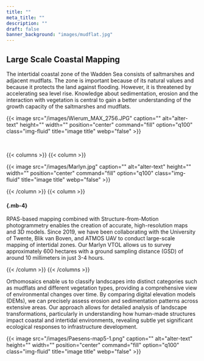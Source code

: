 ```yaml
---
title: ""
meta_title: ""
description: ""
draft: false
banner_background: "images/mudflat.jpg"
---
```

## Large Scale Coastal Mapping
The intertidal coastal zone of the Wadden Sea consists of saltmarshes and adjacent mudflats. The zone is important because of its natural values ​​and because it protects the land against flooding. However, it is threatened by accelerating sea level rise. Knowledge about sedimentation, erosion and the interaction with vegetation is central to gain a better understanding of the growth capacity of the saltmarshes and mudflats.

{{< image src="/images/Wierum_MAX_2756.JPG" caption="" alt="alter-text" height="" width="" position="center" command="fill" option="q100" class="img-fluid" title="image title"  webp="false" >}}

<!-- mudflat_aerial2.png -->

<br>

{{< columns >}}
{{< column >}}

{{< image src="/images/Marlyn.jpg" caption="" alt="alter-text" height="" width="" position="center" command="fill" option="q100" class="img-fluid" title="image title"  webp="false" >}}


{{< /column >}}
{{< column >}}

####  {.mb-4}

RPAS-based mapping combined with Structure-from-Motion photogrammetry enables the creation of accurate, high-resolution maps and 3D models. Since 2019, we have been collaborating with the University of Twente, Blik van Boven, and ATMOS UAV to conduct large-scale mapping of intertidal zones. Our Marlyn VTOL allows us to survey approximately 600 hectares with a ground sampling distance (GSD) of around 10 millimeters in just 3-4 hours. 

{{< /column >}}
{{< /columns >}}

Orthomosaics enable us to classify landscapes into distinct categories such as mudflats and different vegetation types, providing a comprehensive view of environmental changes over time. By comparing digital elevation models (DEMs), we can precisely assess erosion and sedimentation patterns across extensive areas. Our approach allows for detailed analysis of landscape transformations, particularly in understanding how human-made structures impact coastal and intertidal environments, revealing subtle yet significant ecological responses to infrastructure development.

{{< image src="/images/Paesens-map5-1.png" caption="" alt="alter-text" height="" width="" position="center" command="fill" option="q100" class="img-fluid" title="image title"  webp="false" >}}